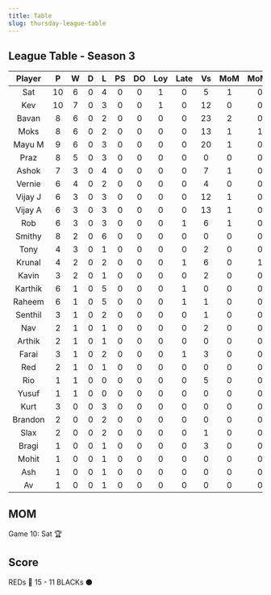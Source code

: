 ```yaml
---
title: Table
slug: thursday-league-table
---
```


## League Table - Season 3

**Player**|**P**|**W**|**D**|**L**|**PS**|**DO**|**Loy**|**Late**|**Vs**|**MoM**|**MoMS**|**Tot**|**Ave**
:-----:|:-----:|:-----:|:-----:|:-----:|:-----:|:-----:|:-----:|:-----:|:-----:|:-----:|:-----:|:-----:|:-----:
Sat|10|6|0|4|0|0|1|0|5|1|0|34|3.4
Kev|10|7|0|3|0|0|1|0|12|0|0|34|3.4
Bavan|8|6|0|2|0|0|0|0|23|2|0|32|4
Moks|8|6|0|2|0|0|0|0|13|1|1|30.5|3.81
Mayu M|9|6|0|3|0|0|0|0|20|1|0|30|3.33
Praz|8|5|0|3|0|0|0|0|0|0|0|23|2.87
Ashok|7|3|0|4|0|0|0|0|7|1|0|19|2.71
Vernie|6|4|0|2|0|0|0|0|4|0|0|18|3
Vijay J|6|3|0|3|0|0|0|0|12|1|0|18|3
Vijay A|6|3|0|3|0|0|0|0|13|1|0|18|3
Rob|6|3|0|3|0|0|0|1|6|1|0|17|2.83
Smithy|8|2|0|6|0|0|0|0|0|0|0|14|1.75
Tony|4|3|0|1|0|0|0|0|2|0|0|13|3.25
Krunal|4|2|0|2|0|0|0|1|6|0|1|10.5|2.62
Kavin|3|2|0|1|0|0|0|0|2|0|0|9|3
Karthik|6|1|0|5|0|0|0|1|0|0|0|8|1.33
Raheem|6|1|0|5|0|0|0|1|1|0|0|8|1.33
Senthil|3|1|0|2|0|0|0|0|1|0|0|6|2
Nav|2|1|0|1|0|0|0|0|2|0|0|5|2.5
Arthik|2|1|0|1|0|0|0|0|0|0|0|5|2.5
Farai|3|1|0|2|0|0|0|1|3|0|0|5|1.66
Red|2|1|0|1|0|0|0|0|0|0|0|5|2.5
Rio|1|1|0|0|0|0|0|0|5|0|0|4|4
Yusuf|1|1|0|0|0|0|0|0|0|0|0|4|4
Kurt|3|0|0|3|0|0|0|0|0|0|0|3|1
Brandon|2|0|0|2|0|0|0|0|0|0|0|2|1
Slax|2|0|0|2|0|0|0|0|1|0|0|2|1
Bragi|1|0|0|1|0|0|0|0|3|0|0|1|1
Mohit|1|0|0|1|0|0|0|0|0|0|0|1|1
Ash|1|0|0|1|0|0|0|0|0|0|0|1|1
Av|1|0|0|1|0|0|0|0|0|0|0|1|1

## MOM 

Game 10: Sat 🏆


## Score

REDs 🔴 15 - 11 BLACKs ⚫️



